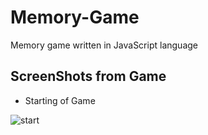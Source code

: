 # Memory-Game
Memory game written in JavaScript language
## ScreenShots from Game
- Starting of Game

![start](https://user-images.githubusercontent.com/109099521/186980470-89b7ad79-8225-4c2b-b373-92624e21dcd9.PNG)


